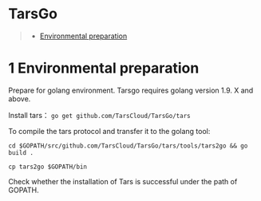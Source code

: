 # TarsGo
> * [Environmental preparation](#chapter-1)

# 1 <a id="chapter-1"></a> Environmental preparation

Prepare for golang environment. Tarsgo requires golang version 1.9. X and above.

Install tars： `go get github.com/TarsCloud/TarsGo/tars`

To compile the tars protocol and transfer it to the golang tool:

```text
cd $GOPATH/src/github.com/TarsCloud/TarsGo/tars/tools/tars2go && go build . 

cp tars2go $GOPATH/bin
```

Check whether the installation of Tars is successful under the path of GOPATH.


